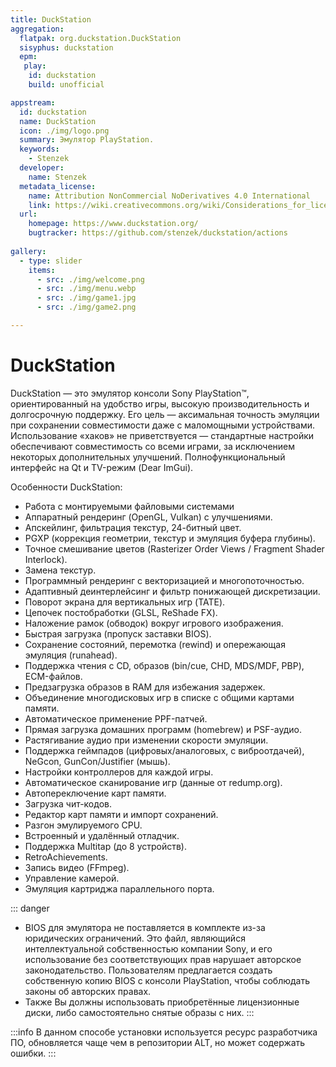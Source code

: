 ```yaml
---
title: DuckStation
aggregation:
  flatpak: org.duckstation.DuckStation
  sisyphus: duckstation
  epm:
   play:
    id: duckstation
    build: unofficial

appstream:
  id: duckstation
  name: DuckStation
  icon: ./img/logo.png
  summary: Эмулятор PlayStation.
  keywords:
    - Stenzek
  developer:
    name: Stenzek
  metadata_license:
    name: Attribution NonCommercial NoDerivatives 4.0 International
    link: https://wiki.creativecommons.org/wiki/Considerations_for_licensors_and_licensees#Considerations_for_licensees
  url:
    homepage: https://www.duckstation.org/
    bugtracker: https://github.com/stenzek/duckstation/actions
    
gallery:
  - type: slider
    items:
      - src: ./img/welcome.png
      - src: ./img/menu.webp
      - src: ./img/game1.jpg
      - src: ./img/game2.png

---
```




# DuckStation
<GalleryALT />
DuckStation — это эмулятор консоли Sony PlayStation™, ориентированный на удобство игры, высокую производительность и долгосрочную поддержку.
Его цель — аксимальная точность эмуляции при сохранении совместимости даже с маломощными устройствами.
Использование «хаков» не приветствуется — стандартные настройки обеспечивают совместимость со всеми играми, за исключением некоторых дополнительных улучшений.
Полнофункциональный интерфейс на Qt и TV-режим (Dear ImGui).

Особенности DuckStation:
- Работа с монтируемыми файловыми системами
- Аппаратный рендеринг (OpenGL, Vulkan) с улучшениями.
- Апскейлинг, фильтрация текстур, 24-битный цвет.
- PGXP (коррекция геометрии, текстур и эмуляция буфера глубины).
- Точное смешивание цветов (Rasterizer Order Views / Fragment Shader Interlock).
- Замена текстур.
- Программный рендеринг с векторизацией и многопоточностью.
- Адаптивный деинтерлейсинг и фильтр понижающей дискретизации.
- Поворот экрана для вертикальных игр (TATE).
- Цепочек постобработки (GLSL, ReShade FX).
- Наложение рамок (обводок) вокруг игрового изображения.
- Быстрая загрузка (пропуск заставки BIOS).
- Сохранение состояний, перемотка (rewind) и опережающая эмуляция (runahead).
- Поддержка чтения с CD, образов (bin/cue, CHD, MDS/MDF, PBP), ECM-файлов.
- Предзагрузка образов в RAM для избежания задержек.
- Объединение многодисковых игр в списке с общими картами памяти.
- Автоматическое применение PPF-патчей.
- Прямая загрузка домашних программ (homebrew) и PSF-аудио.
- Растягивание аудио при изменении скорости эмуляции.
- Поддержка геймпадов (цифровых/аналоговых, с виброотдачей), NeGcon, GunCon/Justifier (мышь).
- Настройки контроллеров для каждой игры.
- Автоматическое сканирование игр (данные от redump.org).
- Автопереключение карт памяти.
- Загрузка чит-кодов.
- Редактор карт памяти и импорт сохранений.
- Разгон эмулируемого CPU.
- Встроенный и удалённый отладчик.
- Поддержка Multitap (до 8 устройств).
- RetroAchievements.
- Запись видео (FFmpeg).
- Управление камерой.
- Эмуляция картриджа параллельного порта.


::: danger
- BIOS для эмулятора не поставляется в комплекте из-за юридических ограничений. Это файл, являющийся интеллектуальной собственностью компании Sony, и его использование без соответствующих прав нарушает авторское законодательство. Пользователям предлагается создать собственную копию BIOS с консоли PlayStation, чтобы соблюдать законы об авторских правах.
- Также Вы должны использовать приобретённые лицензионные диски, либо самостоятельно снятые образы с них. 
:::

<!--@include: @apps/.parts/install/content-flatpak.md-->
<!--@include: @apps/.parts/install/content-repo.md-->
<!--@include: @apps/.parts/install/content-epm-play.md-->
:::info
В данном способе уcтановки используется ресурс разработчика ПО, обновляется чаще чем в репозитории ALT, но может содержать ошибки.
:::